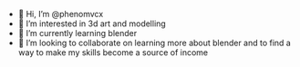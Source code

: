 - 👋 Hi, I’m @phenomvcx
- 👀 I’m interested in 3d art and modelling
- 🌱 I’m currently learning blender
- 💞️ I’m looking to collaborate on learning more about blender and to find a way to make my skills become a source of income

<!---
phenomvcx/phenomvcx is a ✨ special ✨ repository because its `README.md` (this file) appears on your GitHub profile.
You can click the Preview link to take a look at your changes.
--->

